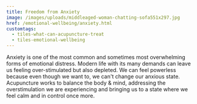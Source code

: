 ```yaml
---
title: Freedom from Anxiety
image: /images/uploads/middleaged-woman-chatting-sofa551x297.jpg
href: /emotional-wellbeing/anxiety.html
customtags:
  - tiles-what-can-acupuncture-treat
  - tiles-emotional-wellbeing
---
```

Anxiety is one of the most common and sometimes most overwhelming forms of emotional distress. Modern life with its many demands can leave us feeling over-stimulated but also depleted. We can feel powerless because even though we want to, we can't change our anxious state. Acupuncture works to balance the body & mind, addressing the overstimulation we are experiencing and bringing us to a state where we feel calm and in control once more.
